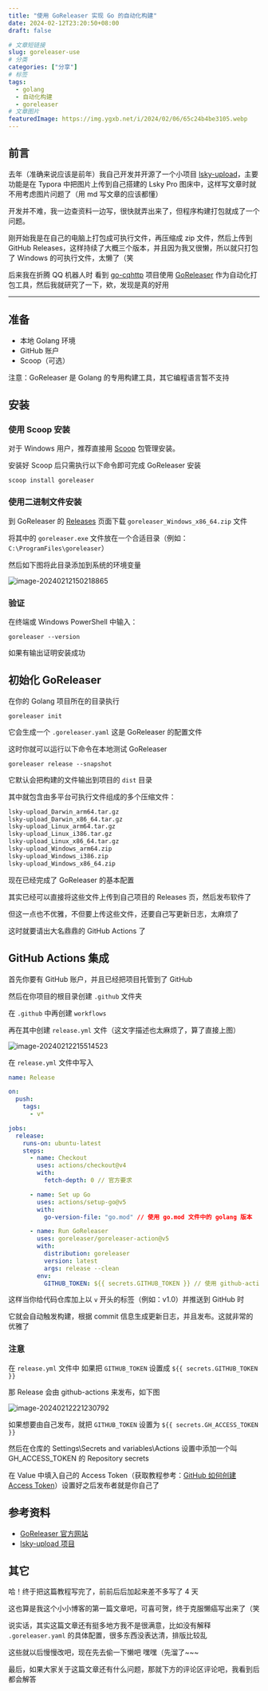 ```yaml
---
title: "使用 GoReleaser 实现 Go 的自动化构建"
date: 2024-02-12T23:20:50+08:00
draft: false

# 文章短链接
slug: goreleaser-use
# 分类
categories: ["分享"]
# 标签
tags:
  - golang
  - 自动化构建
  - goreleaser
# 文章图片
featuredImage: https://img.ygxb.net/i/2024/02/06/65c24b4be3105.webp
---
```


## 前言

去年（准确来说应该是前年）我自己开发并开源了一个小项目 [lsky-upload](https://github.com/ygxbnet/lsky-upload)，主要功能是在 Typora 中把图片上传到自己搭建的 Lsky Pro 图床中，这样写文章时就不用考虑图片问题了（用 md 写文章的应该都懂）

开发并不难，我一边查资料一边写，很快就弄出来了，但程序构建打包就成了一个问题。

刚开始我是在自己的电脑上打包成可执行文件，再压缩成 zip 文件，然后上传到 GitHub Releases，这样持续了大概三个版本，并且因为我又很懒，所以就只打包了 Windows 的可执行文件，太懒了（笑

后来我在折腾 QQ 机器人时 看到 [go-cqhttp](https://github.com/Mrs4s/go-cqhttp) 项目使用 [GoReleaser](https://github.com/goreleaser/goreleaser) 作为自动化打包工具，然后我就研究了一下，欸，发现是真的好用

---

## 准备

- 本地 Golang 环境
- GitHub 账户
- Scoop（可选）

注意：GoReleaser 是 Golang 的专用构建工具，其它编程语言暂不支持

## 安装

### 使用 Scoop 安装

对于 Windows 用户，推荐直接用 [Scoop](https://scoop.sh/) 包管理安装。

安装好 Scoop 后只需执行以下命令即可完成 GoReleaser 安装

```shell
scoop install goreleaser
```

### 使用二进制文件安装

到 GoReleaser 的 [Releases](https://github.com/goreleaser/goreleaser/releases) 页面下载 `goreleaser_Windows_x86_64.zip` 文件

将其中的 `goreleaser.exe` 文件放在一个合适目录（例如：`C:\ProgramFiles\goreleaser`）

然后如下图将此目录添加到系统的环境变量

![image-20240212150218865](https://img.ygxb.net/i/2024/02/12/65c9c27fbafcf.webp)

### 验证

在终端或 Windows PowerShell 中输入：

```shell
goreleaser --version
```

如果有输出证明安装成功

## 初始化 GoReleaser

在你的 Golang 项目所在的目录执行

```shell
goreleaser init
```

它会生成一个 `.goreleaser.yaml` 这是 GoReleaser 的配置文件

这时你就可以运行以下命令在本地测试 GoReleaser

```shell
goreleaser release --snapshot
```

它默认会把构建的文件输出到项目的 `dist` 目录

其中就包含由多平台可执行文件组成的多个压缩文件：

```txt
lsky-upload_Darwin_arm64.tar.gz
lsky-upload_Darwin_x86_64.tar.gz
lsky-upload_Linux_arm64.tar.gz
lsky-upload_Linux_i386.tar.gz
lsky-upload_Linux_x86_64.tar.gz
lsky-upload_Windows_arm64.zip
lsky-upload_Windows_i386.zip
lsky-upload_Windows_x86_64.zip
```

现在已经完成了 GoReleaser 的基本配置

其实已经可以直接将这些文件上传到自己项目的 Releases 页，然后发布软件了

但这一点也不优雅，不但要上传这些文件，还要自己写更新日志，太麻烦了

这时就要请出大名鼎鼎的 GitHub Actions 了

## GitHub Actions 集成

首先你要有 GitHub 账户，并且已经把项目托管到了 GitHub

然后在你项目的根目录创建 `.github` 文件夹

在 `.github` 中再创建 `workflows`

再在其中创建 `release.yml` 文件（这文字描述也太麻烦了，算了直接上图）

![image-20240212215514523](https://img.ygxb.net/i/2024/02/12/65ca23446abe7.webp)

在 `release.yml` 文件中写入

```yaml
name: Release

on:
  push:
    tags:
      - v*

jobs:
  release:
    runs-on: ubuntu-latest
    steps:
      - name: Checkout
        uses: actions/checkout@v4
        with:
          fetch-depth: 0 // 官方要求

      - name: Set up Go
        uses: actions/setup-go@v5
        with:
          go-version-file: "go.mod" // 使用 go.mod 文件中的 golang 版本

      - name: Run GoReleaser
        uses: goreleaser/goreleaser-action@v5
        with:
          distribution: goreleaser
          version: latest
          args: release --clean
        env:
          GITHUB_TOKEN: ${{ secrets.GITHUB_TOKEN }} // 使用 github-actions 发布
```

这样当你给代码仓库加上以 `v` 开头的标签（例如：v1.0）并推送到 GitHub 时

它就会自动触发构建，根据 commit 信息生成更新日志，并且发布。这就非常的优雅了

### 注意

在 `release.yml` 文件中 如果把 `GITHUB_TOKEN` 设置成 `${{ secrets.GITHUB_TOKEN }}`

那 Release 会由 github-actions 来发布，如下图

![image-20240212221230792](https://img.ygxb.net/i/2024/02/12/65ca2751a83ed.webp)

如果想要由自己发布，就把 `GITHUB_TOKEN` 设置为 `${{ secrets.GH_ACCESS_TOKEN }}`

然后在仓库的 Settings\Secrets and variables\Actions 设置中添加一个叫 GH_ACCESS_TOKEN 的 Repository secrets

在 Value 中填入自己的 Access Token（获取教程参考：[GitHub 如何创建 Access Token](https://zhuanlan.zhihu.com/p/393441709)）设置好之后发布者就是你自己了

## 参考资料

- [GoReleaser 官方网站](https://goreleaser.com/)
- [lsky-upload 项目](https://github.com/ygxbnet/lsky-upload)

## 其它

哈！终于把这篇教程写完了，前前后后加起来差不多写了 4 天

这也算是我这个小小博客的第一篇文章吧，可喜可贺，终于克服懒癌写出来了（笑

说实话，其实这篇文章还有挺多地方我不是很满意，比如没有解释 `.goreleaser.yaml` 的具体配置，很多东西没表达清，排版比较乱

这些就以后慢慢改吧，现在先去偷一下懒吧 嘿嘿（先溜了~~~

最后，如果大家关于这篇文章还有什么问题，那就下方的评论区评论吧，我看到后都会解答
